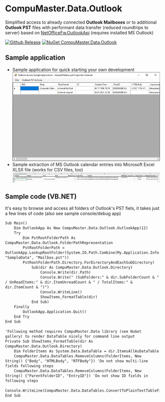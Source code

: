 # CompuMaster.Data.Outlook
Simplified access to already connected **Outlook Mailboxes** or to additional **Outlook PST** files with performant data transfer (reduced roundtrips to server)
based on [NetOfficeFw.OutlookApi](https://github.com/NetOfficeFw/NetOffice) (requires installed MS Outlook)

[![Github Release](https://img.shields.io/github/release/CompuMasterGmbH/CompuMaster.Data.Outlook.svg?maxAge=2592000&label=GitHub%20Release)](https://github.com/CompuMasterGmbH/CompuMaster.Data.Outlook/releases) 
[![NuGet CompuMaster.Data.Outlook](https://img.shields.io/nuget/v/CompuMaster.Data.Outlook.svg?label=NuGet%20CM.Data.Outlook)](https://www.nuget.org/packages/CompuMaster.Data.Outlook/) 

## Sample application

* Sample application for quick starting your own development  
![Screenshot of sample application](ExtractionSampleApp.png)
* Sample extraction of MS Outlook calendar entries into Microsoft Excel XLSX file (works for CSV files, too)
![Screenshot of sample application](ExtractionSampleExcelTable.png)

## Sample code (VB.NET)
It's easy to browse and access all folders of Outlook's PST fiels, it takes just a few lines of code (also see sample console/debug app)  
```vb.net
Sub Main()
    Dim OutlookApp As New CompuMaster.Data.Outlook.OutlookApp(12)
    Try
        Dim PstRootFolderPath As CompuMaster.Data.Outlook.FolderPathRepresentation 
        PstRootFolderPath = OutlookApp.LookupRootFolder(System.IO.Path.Combine(My.Application.Info.DirectoryPath, "SampleData", "Mailbox.pst"))
        PstRootFolderPath.Directory.ForDirectoryAndEachSubDirectory(
            Sub(dir As CompuMaster.Data.Outlook.Directory)
                Console.Write(dir.Path)
                Console.Write(" (SubFolders:" & dir.SubFolderCount & " / UnReadItems:" & dir.ItemUnreadCount & " / TotalItems:" & dir.ItemCount & ")")
                Console.WriteLine()
                ShowItems_FormatTable(dir)
            End Sub)
    Finally
        OutlookApp.Application.Quit()
    End Try
End Sub

'Following method requires CompuMaster.Data library (see NuGet gallery) to render DataTable nicely for command line output
Private Sub ShowItems_FormatTable(dir As CompuMaster.Data.Outlook.Directory)
    Dim FolderItems As System.Data.DataTable = dir.ItemsAllAsDataTable
    CompuMaster.Data.DataTables.RemoveColumns(FolderItems, New String() {"Body", "HTMLBody", "RTFBody"}) 'Do not show multi-line fields following steps
    CompuMaster.Data.DataTables.RemoveColumns(FolderItems, New String() {"ParentFolderID", "EntryID"}) 'Do not show ID fields in following steps
    Console.WriteLine(CompuMaster.Data.DataTables.ConvertToPlainTextTableFixedColumnWidths(FolderItems))
End Sub

```

